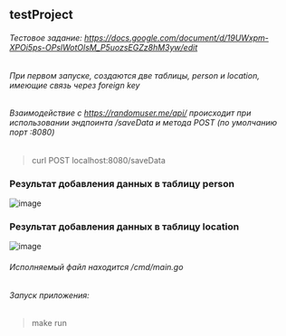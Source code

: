 ## testProject

###### Тестовое задание: https://docs.google.com/document/d/19UWxpm-XPOi5ps-OPslWotOlsM_P5uozsEGZz8hM3yw/edit

###### При первом запуске, создаются две таблицы, person и location, имеющие связь через foreign key
###### Взаимодействие с https://randomuser.me/api/ происходит при использовании эндпоинта /saveData и метода POST (по умолчанию порт :8080)
> curl POST localhost:8080/saveData

### Результат добавления данных в таблицу person
![image](https://user-images.githubusercontent.com/124125256/231498186-f3839079-09ab-4f75-9086-e60311a8d79f.png)

### Результат добавления данных в таблицу location
![image](https://user-images.githubusercontent.com/124125256/231499122-579af07d-5236-4b71-a6c5-bf5c6e5f0550.png)



###### Исполняемый файл находится /cmd/main.go
###### Запуск приложения: 
> make run
